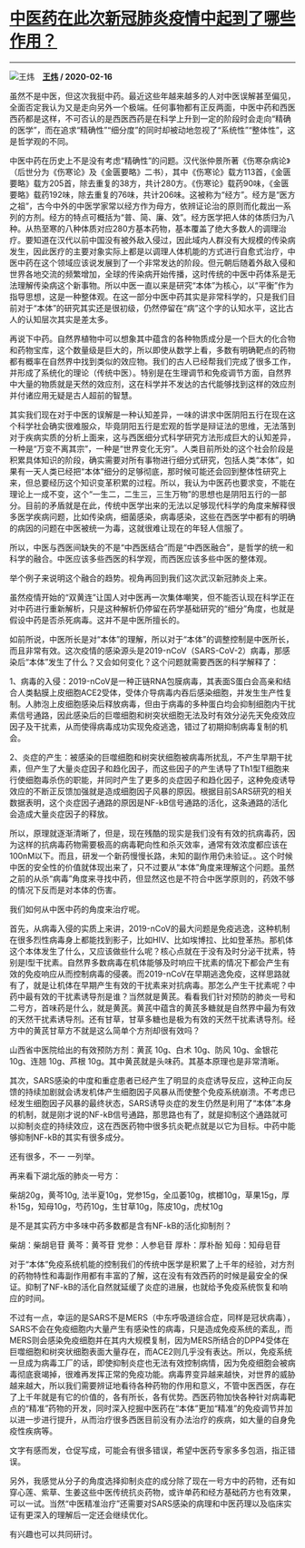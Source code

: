 # [中医药在此次新冠肺炎疫情中起到了哪些作用？](https://www.zhihu.com/answer/1018517549)

--------------------------------------------------------------------

![王炜](https://pic4.zhimg.com/b566f612e4f5d8e6c1cca3a783fc1048.jpg?source=1940ef5c "王炜")&emsp;**[王炜](https://www.zhihu.com/people/annuowang) / 2020-02-16**

虽然不是中医，但这次我挺中药。最近这些年越来越多的人对中医误解甚至偏见，全面否定我认为又是走向另外一个极端。任何事物都有正反两面，中医中药和西医西药都是这样，不可否认的是西医西药是在科学上升到一定的阶段时会走向“精确的医学”，而在追求“精确性”“细分度”的同时却被动地忽视了“系统性”“整体性”，这是哲学观的不同。

中医中药在历史上不是没有考虑“精确性”的问题。汉代张仲景所著《伤寒杂病论》（后世分为《伤寒论》及《金匮要略》二书），其中《伤寒论》载方113首，《金匮要略》载方205首，除去重复的38方，共计280方。《伤寒论》载药90味，《金匮要略》载药192味，除去重复的76味，共计206味。这被称为“经方”。经方是“医方之祖”，古今中外的中医学家常以经方作为母方，依辨证论治的原则而化裁出一系列的方剂。经方的特点可概括为“普、简、廉、效”。经方医学把人体的体质归为八种。从热至寒的八种体质对应280方基本药物，基本覆盖了绝大多数人的调理治疗。要知道在汉代以前中国没有被外敌入侵过，因此域内人群没有大规模的传染病发生，因此医疗的主要对象实际上都是以调理人体机能的方式进行自愈式治疗，中医中药在这个领域应该说发展到了一个非常发达的阶段。但元朝后随着外敌入侵和世界各地交流的频繁增加，全球的传染病开始传播，这时传统的中医中药体系是无法理解传染病这个新事物。所以中医一直以来是研究“本体”为核心，以“平衡”作为指导思想，这是一种整体观。在这一部分中医中药其实是非常科学的，只是我们目前对于“本体”的研究其实还是很初级，仍然停留在“病”这个字的认知水平，这比古人的认知层次其实是差太多。

再说下中药。自然界植物中可以想象其中蕴含的各种物质成分是一个巨大的化合物和药物宝库，这个数量级是巨大的，所以即使从数学上看，多数有明确靶点的药物都有概率在自然界中找到类似的效应物。我们的古人已经帮我们完成了很多工作，并形成了系统化的理论（传统中医）。特别是在生理调节和免疫调节方面，自然界中大量的物质就是天然的效应剂，这在科学并不发达的古代能够找到这样的效应剂并付诸应用无疑是古人超前的智慧。

其实我们现在对于中医的误解是一种认知差异，一味的讲求中医阴阳五行在现在这个科学社会确实很难服众，毕竟阴阳五行是宏观的哲学是辩证法的思维，无法落到对于疾病实质的分析上面来，这与西医细分式科学研究方法形成巨大的认知差异，一种是“万变不离其宗”，一种是“世界变化无穷”。人类目前所处的这个社会阶段是积累具体知识的阶段，确实需要对所有事物进行细分式研究，包括人类“本体”，如果有一天人类已经把“本体”细分的足够彻底，那时候可能还会回到整体性研究上来，但总要经历这个知识变革积累的过程。所以，我认为中医药也要求变，不能在理论上一成不变，这个“一生二，二生三，三生万物”的思想也是阴阳五行的一部分。目前的矛盾就是在此，传统中医学出来的无法以足够现代科学的角度来解释很多医学疾病问题，比如传染病，细菌感染，病毒感染，这些在西医学中都有的明确的病因的问题在中医被统一为毒，这就很难让现在的年轻人信服了。

所以，中医与西医间缺失的不是“中西医结合”而是“中西医融合”，是哲学的统一和科学的融合。中医应该多些西医的科学观，而西医应该多些中医的整体观。

举个例子来说明这个融合的趋势。视角再回到我们这次武汉新冠肺炎上来。

虽然疫情开始的“双黄连”让国人对中医再一次集体嘲笑，但不能否认现在科学正在对中药进行重新解析，只是这种解析仍停留在药学基础研究的“细分”角度，也就是假设中药是否杀死病毒。这并不是中医所擅长的。

如前所说，中医所长是对“本体”的理解，所以对于“本体”的调整控制是中医所长，而且非常有效。这次疫情的感染源头是2019-nCoV（SARS-CoV-2）病毒，那感染后“本体”发生了什么？又会如何变化？这个问题就需要西医的科学解释了：

1、病毒的入侵：2019-nCoV是一种正链RNA包膜病毒，其表面S蛋白会高亲和结合人类黏膜上皮细胞ACE2受体，受体介导病毒内吞后感染细胞，并发生生产性复制。人肺泡上皮细胞感染后释放病毒，但由于病毒的多种蛋白均会抑制细胞内干扰素信号通路，因此感染后的巨噬细胞和树突状细胞无法及时有效分泌先天免疫效应因子及干扰素，从而使得病毒成功实现免疫逃逸，错过了初期抑制病毒复制的机会。

2、炎症的产生：被感染的巨噬细胞和树突状细胞被病毒所扰乱，不产生早期干扰素，但产生了大量炎症因子和趋化因子，而这些因子的产生诱导了Th1型T细胞来行使细胞毒杀伤的职能，并同时产生了更多的炎症因子和趋化因子，这种免疫诱导效应的不断正反馈加强就是造成细胞因子风暴的原因。根据目前SARS研究的相关数据表明，这个炎症因子通路的原因是NF-kB信号通路的活化，这条通路的活化会造成大量炎症因子的释放。

所以，原理就逐渐清晰了，但是，现在残酷的现实是我们没有有效的抗病毒药，因为这样的抗病毒药物需要极高的病毒靶向性和杀灭效率，通常有效浓度都应该在100nM以下。而且，研发一个新药慢慢长路，未知的副作用仍未验证。。这个时候中医的安全性的价值就体现出来了，只不过要从“本体”角度来理解这个问题。虽然之前的从杀“病毒”角度来寻找中药，但显然这也是不符合中医学原则的，药效不够的情况下反而是对本体的伤害。

我们如何从中医中药的角度来治疗呢。

首先，从病毒入侵的实质上来讲，2019-nCoV的最大问题是免疫逃逸，这种机制在很多烈性病毒身上都能找到影子，比如HIV、比如埃博拉、比如登革热。那机体这个本体发生了什么，又应该做些什么呢？核心点就在于没有及时分泌干扰素，特别是I型干扰素。自然界多数病毒在机体能够及时响应干扰素的情况下都会产生有效的免疫响应从而控制病毒的侵袭。而2019-nCoV在早期逃逸免疫，这样思路就有了，就是让机体在早期产生有效的干扰素来对抗病毒。那怎么产生干扰素呢？中药中最有效的干扰素诱导剂是谁？当然就是黄芪。看看我们针对预防的肺炎一号和二号方，首味药是什么，就是黄芪。黄芪中蕴含的黄芪多糖就是自然界中最为有效的天然干扰素诱导剂。还有甘草，甘草多糖也是极为有效的天然干扰素诱导剂。经方中的黄芪甘草方不就是这么简单个方剂却很有效吗？

山西省中医院给出的有效预防方剂：黄芪 10g、白术 10g、防风 10g、金银花 10g、连翘 10g、芦根 10g。其中黄芪就是头味药。其基本原理也是非常清晰。

其次，SARS感染的中度和重症患者已经产生了明显的炎症诱导反应，这种正向反馈的持续加剧就会诱发机体产生细胞因子风暴从而使整个免疫系统崩溃。不考虑已经发生细胞因子风暴的最终状态，SARS诱导炎症的发生仍然是利用了“本体”本身的机制，就是刚才说的NF-kB信号通路，那思路也有了，就是抑制这个通路就可以抑制炎症的持续效应，这在西医药物中很多抗炎靶点就是以它为目标。中药中能够抑制NF-kB的其实有很多成分。

还有很多，不一 一列举。

再来看下湖北版的肺炎一号方：

柴胡20g，黄芩10g, 法半夏10g，党参15g，全瓜萎10g，槟榔10g，草果15g，厚朴15g，知母10g，芍药10g，生甘草10g，陈皮10g，虎杖10g

是不是其实药方中多味中药多数都是含有NF-kB的活化抑制剂？

柴胡：柴胡皂苷
黄芩：黄芩苷
党参：人参皂苷
厚朴：厚朴酚
知母：知母皂苷

对于“本体”免疫系统机能的控制我们的传统中医学是积累了上千年的经验，对方剂的药物特性和毒副作用都有丰富的了解，这在没有有效西药的时候是最安全的保证。抑制了NF-kB的活化自然就延缓了炎症的进展，也就给予免疫系统恢复和响应的时间。

不过有一点，幸运的是SARS不是MERS（中东呼吸道综合症，同样是冠状病毒），SARS不会在免疫细胞内大量产生有感染性的病毒，只是造成免疫系统的紊乱，而MERS则会感染免疫细胞并在其内大规模复制，因为MERS所结合的DPP4受体在巨噬细胞和树突状细胞表面大量存在，而ACE2则几乎没有表达。所以，免疫系统一旦成为病毒工厂的话，即使抑制炎症也无法有效控制病情，因为免疫细胞会被病毒彻底衰竭掉，很难再发挥正常的免疫功能。病毒界变异越来越快，对世界的威胁越来越大，所以我们需要辨证地看待各种药物的作用和意义，不管中医西医，存在了上千年就是有它的价值的，各有所长，各有优势。西医药物加快各种针对病毒靶点的“精准”药物的开发，同时深入挖掘中医药在“本体”更加“精准”的免疫调节并加以进一步进行提升，从而治疗很多西医目前没有办法治疗的疾病，如大量的自身免疫性疾病等。

文字有感而发，仓促写成，可能会有很多错误，希望中医药专家多多包涵，指正错误。

另外，我感觉从分子的角度选择抑制炎症的成分除了现在一号方中的药物，还有如穿心莲、紫草、生姜这些中医传统抗炎药物，或许单药和经方基础药方也有效果，可以一试。当然“中医精准治疗”还需要对SARS感染的病理和中医药理以及临床实证有更深入的理解后一定还会继续优化。

有兴趣也可以共同研讨。

